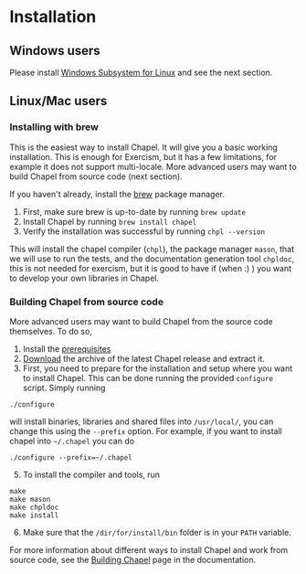 # Installation

## Windows users

Please install [Windows Subsystem for Linux](https://learn.microsoft.com/en-us/windows/wsl/install) and see the next section.

## Linux/Mac users

### Installing with brew

This is the easiest way to install Chapel. It will give you a basic working installation. This is enough for Exercism, but it has a few limitations, for example it does not support multi-locale. More advanced users may want to build Chapel from source code (next section).

If you haven't already, install the [brew](https://brew.sh/) package manager.

1. First, make sure brew is up-to-date by running `brew update`
2. Install Chapel by running `brew install chapel`
3. Verify the installation was successful by running `chpl --version`

This will install the chapel compiler (`chpl`), the package manager `mason`, that we will use to run the tests, and the documentation generation tool `chpldoc`, this is not needed for exercism, but it is good to have if (when :) ) you want to develop your own libraries in Chapel.

### Building Chapel from source code

More advanced users may want to build Chapel from the source code themselves. To do so,

1. Install the [prerequisites](https://chapel-lang.org/docs/usingchapel/prereqs.html)
2. [Download](https://chapel-lang.org/download.html) the archive of the latest Chapel release and extract it.
3. First, you need to prepare for the installation and setup where you want to install Chapel. This can be done running the provided `configure` script. Simply running

```
./configure
```

will install binaries, libraries and shared files into `/usr/local/`, you can change this using the `--prefix` option. For example, if you want to install chapel into `~/.chapel` you can do

```
./configure --prefix=~/.chapel
```

5. To install the compiler and tools, run 

```
make
make mason
make chpldoc
make install
```

6. Make sure that the `/dir/for/install/bin` folder is in your `PATH` variable. 

For more information about different ways to install Chapel and work from source code, see the [Building Chapel](https://chapel-lang.org/docs/usingchapel/building.html#) page in the documentation.
